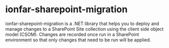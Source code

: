 # ionfar-sharepoint-migration
ionfar-sharepoint-migration is a .NET library that helps you to deploy and manage changes to a SharePoint Site collection using the client side object model (CSOM).  Changes are recorded once run in a SharePoint environment so that only changes that need to be run will be applied.
